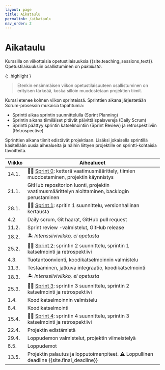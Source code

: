 ```yaml
---
layout: page
title: Aikataulu
permalink: /aikataulu
nav_order: 2
---
```


# Aikataulu

Kurssilla on viikottaisia opetustilaisuuksia {{site.teaching_sessions_text}}. Opetustilaisuuksiin osallistuminen on _pakollista_.

{: .highlight }

> Etenkin ensimmäisen viikon opetustilaisuuteen osallistuminen on erityisen tärkeää, koska silloin muodostetaan projektien tiimit.

Kurssi etenee kolmen viikon sprinteissä. Sprinttien aikana järjestetään Scrum-prosessin mukaisia tapahtumia:

- Sprintti alkaa sprintin suunnittelulla (Sprint Planning)
- Sprintin aikana tiimiläiset pitävät päivittäispalavereja (Daily Scrum)
- Sprintti päättyy sprintin katselmointiin (Sprint Review) ja retrospektiiviin (Retrospective)

Sprinttien aikana tiimit edistävät projektiaan. Lisäksi jokaisella sprintillä käsitellään uusia aihealueita ja näihin liittyen projektille on sprintti-kohtaisia tavoitteita.

| Viikko | Aihealueet                                                                                                 |
| ------ | ---------------------------------------------------------------------------------------------------------- |
| 14.1.  | 🏃‍♂️ [Sprint 0](/sprint-0): ketterä vaatimusmäärittely, tiimien muodostaminen, projektin käynnistys |
| 21.1.  | GitHub repositorion luonti, projektin vaatimusmäärittelyn aloittaminen, backlogin perustaminen                                                        |
| 28.1.   | 🏃‍♂️ [Sprint 1](/sprint-1): spritin 1 suunnittelu, versionhallinan kertausta                                               |
| 4.2.  | Daily scrum, Git haarat, GitHub pull request                                                                  |
| 11.2.  | Sprint review -valmistelut, GitHub release                                                   |
| 18.2. | 🏝️ _Intenssiiviviikko, ei opetusta_           
| 25.2.  | 🏃‍♂️ [Sprint 2](/sprint-2): sprintin 2 suunnittelu, sprintin 1 katselmointi ja retrospektiivi                               |
| 4.3.  | Tuotantoonvienti, koodikatselmoinnin valmistelu                                                                   |
| 11.3.  | Testaaminen, jatkuva integraatio, koodikatselmointi                                                                           |                                                                
| 18.3. | 🏝️ _Intenssiiviviikko, ei opetusta_           
| 25.3. | 🏃‍♂️ [Sprint 3](/sprint-3): sprintin 3 suunnittelu, sprintin 2 katselmointi ja retrospektiivi              |
| 1.4. | Koodikatselmoinnin valmistelu                                                                                      |
| 8.4.  | Koodikatselmointi                                                                                      |
| 15.4. | 🏃‍♂️ [Sprint 4](/sprint-4): sprintin 4 suunnittelu, sprintin 3 katselmointi ja retrospektiivi                               |
| 22.4. | Projektin edistämistä                                                                                      |
| 29.4. | Loppudemon valmistelut, projektin viimeistelyä                                                                                    |
| 6.5.  | Loppudemot                                                                                              |
| 13.5. | Projektin palautus ja lopputoimenpiteet. ⚠️ Loppullinen deadline {{site.final_deadline}} |
